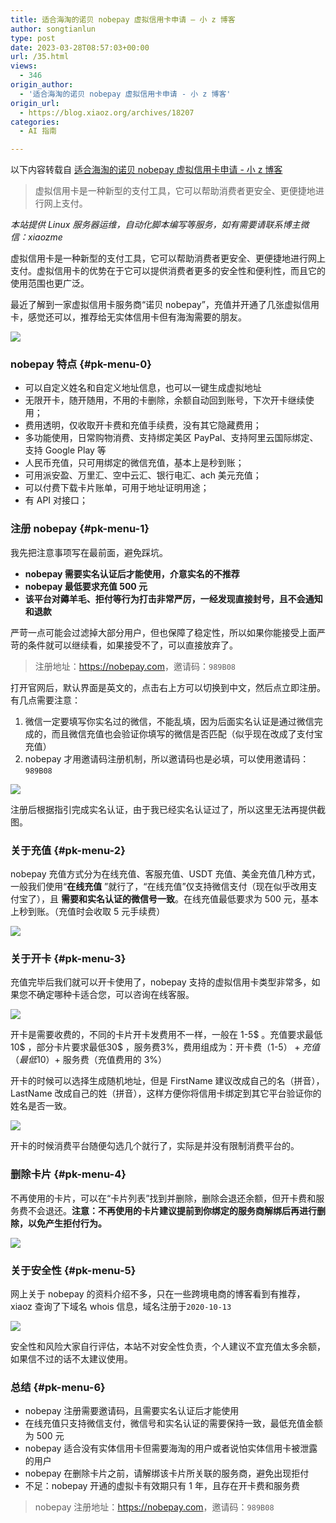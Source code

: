 ```yaml
---
title: 适合海淘的诺贝 nobepay 虚拟信用卡申请 – 小 z 博客
author: songtianlun
type: post
date: 2023-03-28T08:57:03+00:00
url: /35.html
views:
  - 346
origin_author:
  - '适合海淘的诺贝 nobepay 虚拟信用卡申请 - 小 z 博客'
origin_url:
  - https://blog.xiaoz.org/archives/18207
categories:
  - AI 指南

---
```

以下内容转载自 <a href="https://blog.xiaoz.org/archives/18207" target="_blank"  rel="nofollow">适合海淘的诺贝 nobepay 虚拟信用卡申请 - 小 z 博客</a>

> 虚拟信用卡是一种新型的支付工具，它可以帮助消费者更安全、更便捷地进行网上支付。

_本站提供 Linux 服务器运维，自动化脚本编写等服务，如有需要请联系博主微信：xiaozme_

虚拟信用卡是一种新型的支付工具，它可以帮助消费者更安全、更便捷地进行网上支付。虚拟信用卡的优势在于它可以提供消费者更多的安全性和便利性，而且它的使用范围也更广泛。

最近了解到一家虚拟信用卡服务商“诺贝 nobepay”，充值并开通了几张虚拟信用卡，感觉还可以，推荐给无实体信用卡但有海淘需要的朋友。

![](https://imagehost-cdn.frytea.com/images/2023/03/28/20230328165519e20033811575737c.png)

### nobepay 特点 {#pk-menu-0}

  * 可以自定义姓名和自定义地址信息，也可以一键生成虚拟地址
  * 无限开卡，随开随用，不用的卡删除，余额自动回到账号，下次开卡继续使用；
  * 费用透明，仅收取开卡费和充值手续费，没有其它隐藏费用；
  * 多功能使用，日常购物消费、支持绑定美区 PayPal、支持阿里云国际绑定、支持 Google Play 等
  * 人民币充值，只可用绑定的微信充值，基本上是秒到账；
  * 可用派安盈、万里汇、空中云汇、银行电汇、ach 美元充值；
  * 可以付费下载卡片账单，可用于地址证明用途；
  * 有 API 对接口；

### 注册 nobepay {#pk-menu-1}

我先把注意事项写在最前面，避免踩坑。

  * **nobepay 需要实名认证后才能使用，介意实名的不推荐**
  * **nobepay 最低要求充值 500 元**
  * **该平台对薅羊毛、拒付等行为打击非常严厉，一经发现直接封号，且不会通知和退款**

严苛一点可能会过滤掉大部分用户，但也保障了稳定性，所以如果你能接受上面严苛的条件就可以继续看，如果接受不了，可以直接放弃了。

> 注册地址：<a href="https://nobepay.com/app/login?type=azmzep&code=989B08" target="_blank"  rel="nofollow">https://nobepay.com</a>，邀请码：`989B08`

打开官网后，默认界面是英文的，点击右上方可以切换到中文，然后点立即注册。有几点需要注意：

  1. 微信一定要填写你实名过的微信，不能乱填，因为后面实名认证是通过微信完成的，而且微信充值也会验证你填写的微信是否匹配（似乎现在改成了支付宝充值）
  2. nobepay 才用邀请码注册机制，所以邀请码也是必填，可以使用邀请码：`989B08`

![](https://imagehost-cdn.frytea.com/images/2023/03/28/2023032816553471f1e7b671f04d6f.png)

注册后根据指引完成实名认证，由于我已经实名认证过了，所以这里无法再提供截图。

### 关于充值 {#pk-menu-2}

nobepay 充值方式分为在线充值、客服充值、USDT 充值、美金充值几种方式，一般我们使用“**在线充值** ”就行了，“在线充值”仅支持微信支付（现在似乎改用支付宝了），且 **需要和实名认证的微信号一致**。在线充值最低要求为 500 元，基本上秒到账。（充值时会收取 5 元手续费）

![](https://imagehost-cdn.frytea.com/images/2023/03/28/202303281655442def1e4cfc0e63c9.png)

### 关于开卡 {#pk-menu-3}

充值完毕后我们就可以开卡使用了，nobepay 支持的虚拟信用卡类型非常多，如果您不确定哪种卡适合您，可以咨询在线客服。

![](https://imagehost-cdn.frytea.com/images/2023/03/28/2023032816555430ccc61b0d642750.png)

开卡是需要收费的，不同的卡片开卡发费用不一样，一般在 1-5$ 。充值要求最低10$ ，部分卡片要求最低30$ ，服务费3%，费用组成为：开卡费（1-5$）+ 充值（最低 10$）+ 服务费（充值费用的 3%）

开卡的时候可以选择生成随机地址，但是 FirstName 建议改成自己的名（拼音），LastName 改成自己的姓（拼音），这样方便你将信用卡绑定到其它平台验证你的姓名是否一致。

![](https://imagehost-cdn.frytea.com/images/2023/03/28/20230328165609a5ed5c065fa55403.png)

开卡的时候消费平台随便勾选几个就行了，实际是并没有限制消费平台的。

### 删除卡片 {#pk-menu-4}

不再使用的卡片，可以在“卡片列表”找到并删除，删除会退还余额，但开卡费和服务费不会退还。**注意：不再使用的卡片建议提前到你绑定的服务商解绑后再进行删除，以免产生拒付行为。**

![](https://imagehost-cdn.frytea.com/images/2023/03/28/202303281656264ea7e785120039d0.png)

### 关于安全性 {#pk-menu-5}

网上关于 nobepay 的资料介绍不多，只在一些跨境电商的博客看到有推荐，xiaoz 查询了下域名 whois 信息，域名注册于`2020-10-13`

![](https://imagehost-cdn.frytea.com/images/2023/03/28/2023032816563768206f645b5b262c.png)

安全性和风险大家自行评估，本站不对安全性负责，个人建议不宜充值太多余额，如果信不过的话不太建议使用。

### 总结 {#pk-menu-6}

  * nobepay 注册需要邀请码，且需要实名认证后才能使用
  * 在线充值只支持微信支付，微信号和实名认证的需要保持一致，最低充值金额为 500 元
  * nobepay 适合没有实体信用卡但需要海淘的用户或者说怕实体信用卡被泄露的用户
  * nobepay 在删除卡片之前，请解绑该卡片所关联的服务商，避免出现拒付
  * 不足：nobepay 开通的虚拟卡有效期只有 1 年，且存在开卡费和服务费

> nobepay 注册地址：<a href="https://nobepay.com/app/login?type=azmzep&code=989B08" target="_blank"  rel="nofollow">https://nobepay.com</a>，邀请码：`989B08`